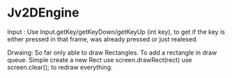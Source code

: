 # Jv2DEngine

Input :
Use Input.getKey/getKeyDown/getKeyUp (int key),
to get if the key is either pressed in that frame, was already pressed or just realesed.

Drwaing:
So far only able to draw Rectangles.
To add a rectangle in draw queue.
Simple create a new Rect
use screen.drawRect(rect)
use screen.clear(); to redraw everything.

